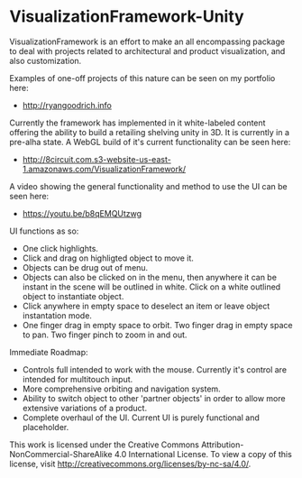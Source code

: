 # VisualizationFramework-Unity

VisualizationFramework is an effort to make an all encompassing package to deal with projects related to architectural and product visualization, and also customization.

Examples of one-off projects of this nature can be seen on my portfolio here:
- http://ryangoodrich.info

Currently the framework has implemented in it white-labeled content offering the ability to build a retailing shelving unity in 3D. It is currently in a pre-alha state. A WebGL build of it's current functionality can be seen here:
- http://8circuit.com.s3-website-us-east-1.amazonaws.com/VisualizationFramework/

A video showing the general functionality and method to use the UI can be seen here:
- https://youtu.be/b8qEMQUtzwg

UI functions as so:
- One click highlights.
- Click and drag on highligted object to move it.
- Objects can be drug out of menu.
- Objects can also be clicked on in the menu, then anywhere it can be instant in the scene will be outlined in white. Click on a white outlined object to instantiate object.
- Click anywhere in empty space to deselect an item or leave object instantation mode.
- One finger drag in empty space to orbit. Two finger drag in empty space to pan. Two finger pinch to zoom in and out.

Immediate Roadmap:
- Controls full intended to work with the mouse. Currently it's control are intended for multitouch input.
- More comprehensive orbiting and navigation system.
- Ability to switch object to other 'partner objects' in order to allow more extensive variations of a product.
- Complete overhaul of the UI. Current UI is purely functional and placeholder.

This work is licensed under the Creative Commons Attribution-NonCommercial-ShareAlike 4.0 International License. To view a copy of this license, visit http://creativecommons.org/licenses/by-nc-sa/4.0/.
